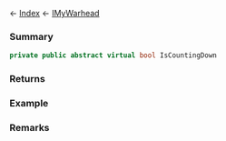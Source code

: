 ← [Index](Api-Index) ← [IMyWarhead](Sandbox.ModAPI.Ingame.IMyWarhead)

### Summary

```csharp
private public abstract virtual bool IsCountingDown
```

### Returns

### Example

### Remarks

